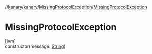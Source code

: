 //[kanary](../../../index.md)/[kanary](../index.md)/[MissingProtocolException](index.md)/[MissingProtocolException](-missing-protocol-exception.md)

# MissingProtocolException

[jvm]\
constructor(message: [String](https://kotlinlang.org/api/latest/jvm/stdlib/kotlin/-string/index.html))
